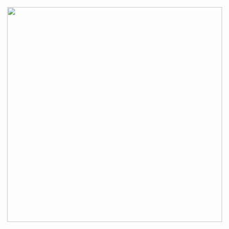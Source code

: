 <img src="https://i0.wp.com/mia-platform.eu/wp-content/uploads/BlogPost_Platform-Teams.png?fit=1024%2C529&ssl=1" width="500" />
<br />
